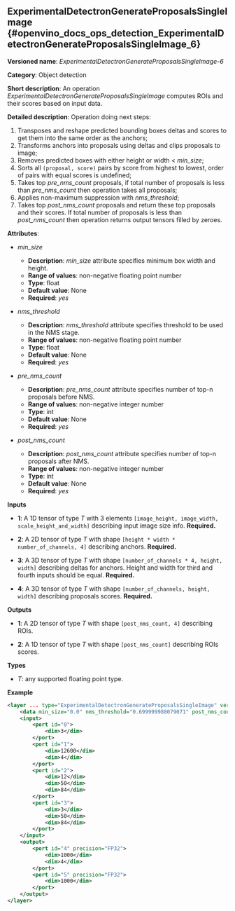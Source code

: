 ## ExperimentalDetectronGenerateProposalsSingleImage <a name="ExperimentalDetectronGenerateProposalsSingleImage"></a> {#openvino_docs_ops_detection_ExperimentalDetectronGenerateProposalsSingleImage_6}

**Versioned name**: *ExperimentalDetectronGenerateProposalsSingleImage-6*

**Category**: Object detection

**Short description**: An operation *ExperimentalDetectronGenerateProposalsSingleImage* computes ROIs and their scores 
based on input data.

**Detailed description**: Operation doing next steps:

1.  Transposes and reshape predicted bounding boxes deltas and scores to get them into the same order as the anchors;
2.  Transforms anchors into proposals using deltas and clips proposals to image;
3.  Removes predicted boxes with either height or width < *min_size*;
4.  Sorts all `(proposal, score)` pairs by score from highest to lowest, order of pairs with equal scores is undefined;
5.  Takes top *pre_nms_count* proposals, if total number of proposals is less than *pre_nms_count* then operation takes 
all proposals;
6.  Applies non-maximum suppression with *nms_threshold*;
7.  Takes top *post_nms_count* proposals and return these top proposals and their scores. If total number of proposals 
is less than *post_nms_count* then operation returns output tensors filled by zeroes.

**Attributes**:

* *min_size*

    * **Description**: *min_size* attribute specifies minimum box width and height.
    * **Range of values**: non-negative floating point number
    * **Type**: float
    * **Default value**: None
    * **Required**: *yes*

* *nms_threshold*

    * **Description**: *nms_threshold* attribute specifies threshold to be used in the NMS stage.
    * **Range of values**: non-negative floating point number
    * **Type**: float
    * **Default value**: None
    * **Required**: *yes*

* *pre_nms_count*

    * **Description**: *pre_nms_count* attribute specifies number of top-n proposals before NMS.
    * **Range of values**: non-negative integer number
    * **Type**: int
    * **Default value**: None
    * **Required**: *yes*

* *post_nms_count*

    * **Description**: *post_nms_count* attribute specifies number of top-n proposals after NMS.
    * **Range of values**: non-negative integer number
    * **Type**: int
    * **Default value**: None
    * **Required**: *yes*

**Inputs**

* **1**: A 1D tensor of type *T* with 3 elements `[image_height, image_width, scale_height_and_width]` describing input 
image size info. **Required.**

* **2**: A 2D tensor of type *T* with shape `[height * width * number_of_channels, 4]` describing anchors. **Required.**

* **3**: A 3D tensor of type *T* with shape `[number_of_channels * 4, height, width]` describing deltas for anchors. 
Height and width for third and fourth inputs should be equal. **Required.**

* **4**: A 3D tensor of type *T* with shape `[number_of_channels, height, width]` describing proposals scores. 
**Required.**

**Outputs**

* **1**: A 2D tensor of type *T* with shape `[post_nms_count, 4]` describing ROIs.

* **2**: A 1D tensor of type *T* with shape `[post_nms_count]` describing ROIs scores.

**Types**

* *T*: any supported floating point type.

**Example**

```xml
<layer ... type="ExperimentalDetectronGenerateProposalsSingleImage" version="opset6">
    <data min_size="0.0" nms_threshold="0.699999988079071" post_nms_count="1000" pre_nms_count="1000"/>
    <input>
        <port id="0">
            <dim>3</dim>
        </port>
        <port id="1">
            <dim>12600</dim>
            <dim>4</dim>
        </port>
        <port id="2">
            <dim>12</dim>
            <dim>50</dim>
            <dim>84</dim>
        </port>
        <port id="3">
            <dim>3</dim>
            <dim>50</dim>
            <dim>84</dim>
        </port>
    </input>
    <output>
        <port id="4" precision="FP32">
            <dim>1000</dim>
            <dim>4</dim>
        </port>
        <port id="5" precision="FP32">
            <dim>1000</dim>
        </port>
    </output>
</layer>
```
